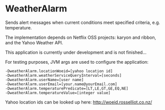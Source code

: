 WeatherAlarm
============

Sends alert messages when current conditions meet specified criteria, e.g. temperature.

The implementation depends on Netflix OSS projects: karyon and ribbon, and the Yahoo Weather API.

This application is currently under development and is not finished...

For testing purposes, JVM args are used to configure the application:

```
-DweatherAlarm.locationWoeid=[yahoo location id]
-DweatherAlarm.weatherServiceQueryInterval=[seconds] 
-DweatherAlarm.userName=[user name]
-DweatherAlarm.userEmail=[your.name@yourEmail.com]
-DweatherAlarm.temperaturePredicate=[LT,LE,GT,GE,EQ,NE]
-DweatherAlarm.temperatureValue=[integer value]
```

Yahoo location ids can be looked up here: http://woeid.rosselliot.co.nz/
